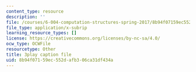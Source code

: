 ```yaml
---
content_type: resource
description: ''
file: /courses/6-004-computation-structures-spring-2017/8b94f07159ec552dafb306ca31df434a_UDow47-q5KI.vtt
file_type: application/x-subrip
learning_resource_types: []
license: https://creativecommons.org/licenses/by-nc-sa/4.0/
ocw_type: OCWFile
resourcetype: Other
title: 3play caption file
uid: 8b94f071-59ec-552d-afb3-06ca31df434a
---
```


